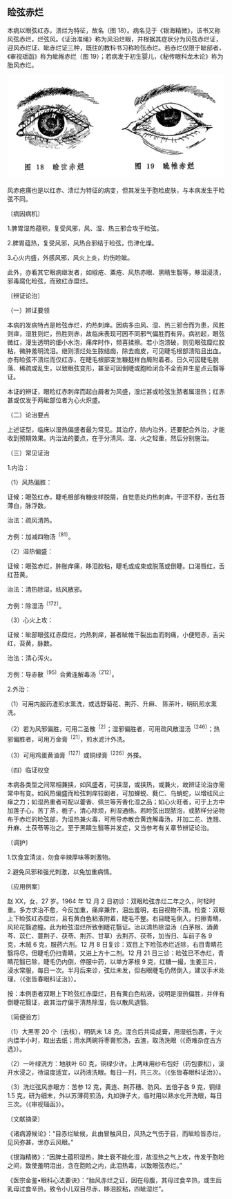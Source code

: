 ## 睑弦赤烂

本病以眼弦红赤，溃烂为特征，故名（图 18）。病名见于《银海精微》，该书又称风弦赤烂，烂弦风。《证治准绳》称为风沿烂眼，并根据其症状分为风弦赤烂证，迎风赤烂证、眦赤烂证三种，既往的教科书习称睑弦赤烂。若赤烂仅限于眦部者，《审视瑶函》称为眦帷赤烂（图 19）；若病发于初生婴儿，《秘传眼科龙木论》称为胎风赤烂。

<img src="./img/18、19.jpg" style="zoom:50%;" />

风赤疮痍也是以红赤、溃烂为特征的病变，但其发生于胞睑皮肤，与本病发生于睑弦不同。

〔病因病机〕

1.脾胃湿热蕴积，复受风邪，风、湿、热三邪合攻于睑弦。

2.脾胃蕴热，复受风邪，风热合邪结于睑弦，伤津化燥。

3.心火内盛，外感风邪，风火上炎，灼伤睑眦。

此外，亦看其它眼病继发者，如椒疮、粟疮、风热赤眼、黑睛生翳等，眵泪浸渍，邪毒腐化睑弦，而致红赤糜烂。

〔辨证论治〕

（一）辨证要领

本病的发病特点是睑弦赤烂，灼热刺痒。因病多由风、湿、热三邪合而为患，风胜则痒，湿胜则烂，热胜则赤，故临床表现可因不同邪气偏胜而有异。病初起，眼弦微红，漫生透明的细小水泡，痛痒时作，频喜揉擦。若小泡溃破，则见眼弦糜烂胶粘，微肿羞明流泪。继则溃烂处生脓结痂，除去痂皮，可见睫毛根部溃陷且出血。亦有睑弦不溃烂而仅红赤，在睫毛根部变生糠麸样白屑附着者。日久可因睫毛脱落、稀疏或乱生，以致眼弦变形，甚至可因倒睫或胞睑闭合不全而并生星点云翳等证。

本证的辨证，眼睑红赤刺痒而起白屑者为风盛，湿烂甚或睑弦生脓者属湿热；红赤甚或仅发于两眦部位者为心火炽盛。

（二）论治要点

上述证型，临床以湿热偏盛者最为常见。其治疗，除内治外，还要配合外治，才能收到预期效果。内治法的要点，在于分清风、湿、火之轻重，然后分别施治。

（三）常见证治

1.内治：

（1）风热偏胜：

证候：眼弦红赤，睫毛根部有糠皮样脱屑，自觉患处灼热刺痒，干涩不舒，舌红苔薄白，脉浮数。

治法：疏风清热。

方例：加减四物汤<sup>〔81〕</sup>。

（2）湿热偏盛：

证候：眼弦赤烂，肿胀痒痛，眵泪胶粘，睫毛或成束或脱落或倒睫。口渴唇红，舌红苔黄。

治法：清热除湿，祛风散邪。

方例：除湿汤<sup>〔172〕</sup>。

（3）心火上攻：

证候：眦部眼弦红赤糜烂，灼热刺痒，甚者眦帷干裂出血而刺痛，小便短赤，舌尖红，苔黄，脉数。

治法：清心泻火。

方例：导赤散<sup>〔95〕</sup>合黄连解毒汤<sup>〔212〕</sup>。

2.外治：

（1）可用内服药渣煎水熏洗，或选野菊花、荆芥、升麻、 陈茶叶，明矾煎水熏洗。

（2）若为风邪偏胜，可用二圣散<sup>〔2〕</sup>；湿邪偏胜者，可用疏风散湿汤<sup>〔246〕</sup>；热邪偏胜者，可用万金膏<sup>〔21〕</sup>，煎水滤汁外洗。

（3）可用鸡蛋黄油膏<sup>〔127〕</sup>或铜绿膏<sup>〔226〕</sup>外搽。

（四）临证权变

本病各类型之间常相兼挟，如风盛者，可挟湿，或挟热，或兼火，故辨证论治亦需常中有变。如风热偏盛而睑弦刺痒较剧者，可加蝉蜕、蕤仁、乌蛸蛇，以增祛风止痒之力；如湿热重者可配以藿香、佩兰等芳香化湿之品；如心火旺者，可于上方中加莲子心，苦丁茶，栀子，清心除烦，利湿通络。若睑弦出现脓泡，或脓样分泌物布于赤烂的睑弦部，为湿热兼火毒，可用导赤散合黄连解毒汤，并加二花、连翘、升麻、土茯苓等治之。至于黑睛生翳等并发症，又当参考有关章节辨证论治。

〔调护〕

1.饮食宜清淡，勿食辛辣厚味等刺激物。

2.避免风邪和强光刺激，以免加重病情。

〔应用例案〕

赵 XX，女，27 岁。1964 年 12 月 2 日初诊：双眼睑弦赤烂二年之久，时轻时重。多方求治不愈，今反加重，痛痒兼作，泪出羞明，右目视物不清。检查：双眼上下睑弦红赤糜烂，且有黄白色粘液附着，睫毛不整。右目睫毛倒入，扫擦青睛，风轮花翳遮瞳。此为睑弦湿烂所致倒睫花翳证。治以清热除湿汤（白茅根、酒黄芩、苡仁、蔓荆子、茯苓、荆芥、甘草）去荆芥、茯苓，加当归、车前子各 9 克，木贼 6 克，服药六剂。12 月 8 日复诊：双目上下睑弦赤烂近除，右目青睛花翳将尽，但睫毛仍扫青睛，又进上方十二剂。12 月 21 日三诊：睑弦已不赤烂，青睛花翳已除，睫毛仍内倒，停服中药，以单方茅根 9 克，红糖一撮，生姜三片，浸水常服，每日一次。半月后来诊，弦烂未发，但右眼睫毛仍然倒入，建议手术处理，（《张皆春眼科证治》）。

按：本例患者双眼上下睑弦红赤糜烂，且有黄白色粘液，说明是湿热偏胜，并伴有倒睫花翳证，故其治疗偏于清热除湿，佐以散风退翳。

〔简便验方〕

（1）大黑枣 20 个（去核），明矾末 1.8 克。混合后共捣成膏，用湿纸包裹，于火内煨半小时，取出去纸；用水两碗将枣膏煎汤，去渣，取汤洗眼（《奇难杂症古方选》）。

（2）一叶绿洗方：地肤叶 60 克，铜绿少许。上两味用纱布包好（药包要松），滚开水浸之，待温度适宜，以药液洗眼。每日一剂，共三次。（《张皆春眼科证治》）。

（3）洗烂弦风赤眼方：苦参 12 克，黄连、荆芥穗、防风、五倍子各 9 克，铜绿 1.5 克，研为细末，外以苏薄荷煎汤，丸如弹子大，临时用以熟水化开洗眼，每日三次。（《审视瑙函》）。

〔文献摘录〕

《诸病源候论》：“目赤烂眦候，此由冒触风日，风热之气伤于目，而眦睑皆赤烂，见风弥甚，世亦云风眼。”

《银海精微》：“因脾土蕴积湿热，脾土衰不能化湿，故湿热之气上攻，传发于胞睑之间，致使羞明泪出，含在胞睑之内，此泪热毒，以致眼弦赤烂。”

《医宗金鉴•眼科心法要诀》：“胎风赤烂之证，因在母腹，其母过食辛热，或生后乳母过食辛热，致令小儿双目尽赤，眵泪胶粘，四眦湿烂”。
